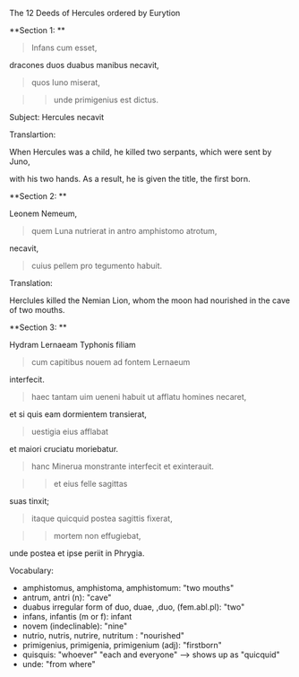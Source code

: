 The 12 Deeds of Hercules ordered by Eurytion

**Section 1: 
**

> Infans cum esset,

dracones duos duabus manibus necavit,

> quos Iuno miserat, 

>> unde primigenius est dictus.


Subject: Hercules necavit 

Translartion: 

When Hercules was a child, he killed two serpants, which were sent by Juno, 

with his two hands. As a result, he is given the title, the first born. 

**Section 2:
**

Leonem Nemeum,

> quem Luna nutrierat in antro amphistomo atrotum, 

necavit, 

> cuius pellem pro tegumento habuit.

Translation: 

Herclules killed the Nemian Lion, whom the moon had nourished in the cave of two mouths. 

**Section 3: 
**

Hydram Lernaeam Typhonis filiam 

> cum capitibus nouem ad fontem Lernaeum 

interfecit.

> haec tantam uim ueneni habuit ut afflatu homines necaret, 

et si quis eam dormientem transierat, 

> uestigia eius afflabat 

et maiori cruciatu moriebatur. 

> hanc Minerua monstrante interfecit et exinterauit.

>> et eius felle sagittas

suas tinxit; 

> itaque quicquid postea sagittis fixerat, 

>> mortem non effugiebat, 

unde postea et ipse periit in Phrygia.

Vocabulary: 

- amphistomus, amphistoma, amphistomum: "two mouths"
- antrum, antri (n): "cave"
- duabus irregular form of duo, duae, ,duo, (fem.abl.pl): "two"
- infans, infantis (m or f): infant
- novem (indeclinable): "nine" 
- nutrio, nutris, nutrire, nutritum : "nourished"
- primigenius, primigenia, primigenium (adj): "firstborn"
- quisquis: "whoever" "each and everyone" --> shows up as "quicquid"
- unde: "from where"

